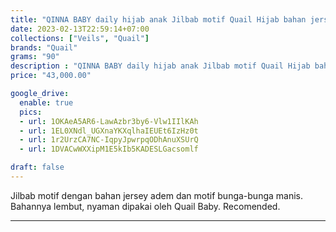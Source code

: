 ```yaml
---
title: "QINNA BABY daily hijab anak Jilbab motif Quail Hijab bahan jersey"
date: 2023-02-13T22:59:14+07:00
collections: ["Veils", "Quail"]
brands: "Quail"
grams: "90"
description : "QINNA BABY daily hijab anak Jilbab motif Quail Hijab bahan jersey"
price: "43,000.00"

google_drive:
  enable: true
  pics:
  - url: 1OKAeA5AR6-LawAzbr3by6-Vlw1IIlKAh
  - url: 1EL0XNdl_UGXnaYKXqlhaIEUEt6IzHz0t
  - url: 1r2UrzCA7NC-IqpyJpwrpqODhAnuXSUrQ
  - url: 1DVACwWXXipM1E5kIb5KADESLGacsomlf

draft: false
---
```


Jilbab motif dengan bahan jersey adem dan motif bunga-bunga manis. Bahannya lembut, nyaman dipakai oleh Quail Baby. Recomended.

---------    
 
